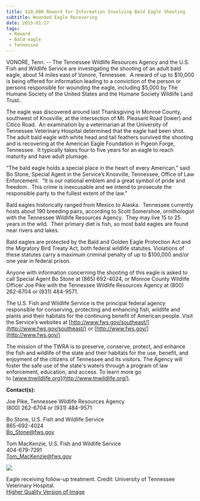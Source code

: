 ```yaml
---
title: $10,000 Reward for Information Involving Bald Eagle Shooting
subtitle: Wounded Eagle Recovering
date: 2015-01-27
tags:
 - Reward
 - Bald eagle
 - Tennessee
---
```


VONORE, Tenn. -- The Tennessee Wildlife Resources Agency and the U.S. Fish and Wildlife Service are investigating the shooting of an adult bald eagle, about 14 miles east of Vonore, Tennessee.  A reward of up to $10,000 is being offered for information leading to a conviction of the person or persons responsible for wounding the eagle, including $5,000 by The Humane Society of the United States and the Humane Society Wildlife Land Trust..

The eagle was discovered around last Thanksgiving in Monroe County, southwest of Knoxville, at the intersection of Mt. Pleasant Road (lower) and Citico Road.  An examination by a veterinarian at the University of Tennessee Veterinary Hospital determined that the eagle had been shot.  The adult bald eagle with white head and tail feathers survived the shooting and is recovering at the American Eagle Foundation in Pigeon Forge, Tennessee.  It typically takes four to five years for an eagle to reach maturity and have adult plumage. 

“The bald eagle holds a special place in the heart of every American,” said Bo Stone, Special Agent in the Service’s Knoxville, Tennessee, Office of Law Enforcement.  “It is our national emblem and a great symbol of pride and freedom.  This crime is inexcusable and we intend to prosecute the responsible party to the fullest extent of the law.”

Bald eagles historically ranged from Mexico to Alaska.  Tennessee currently hosts about 190 breeding pairs, according to Scott Somershoe, ornithologist with the Tennessee Wildlife Resources Agency.  They may live 15 to 25 years in the wild.  Their primary diet is fish, so most bald eagles are found near rivers and lakes.

Bald eagles are protected by the Bald and Golden Eagle Protection Act and the Migratory Bird Treaty Act, both federal wildlife statutes. Violations of these statutes carry a maximum criminal penalty of up to $100,000 and/or one year in federal prison.

Anyone with information concerning the shooting of this eagle is asked to call Special Agent Bo Stone at (865) 692-4024, or Monroe County Wildlife Officer Joe Pike with the Tennessee Wildlife Resources Agency at (800) 262-6704 or (931) 484-9571. 

The U.S. Fish and Wildlife Service is the principal federal agency responsible for conserving, protecting and enhancing fish, wildlife and plants and their habitats for the continuing benefit of American people. Visit the Service’s websites at <u>[http://www.fws.gov/southeast/](http://www.fws.gov/southeast/)</u> or <u>[http://www.fws.gov/](http://www.fws.gov/)</u>

The mission of the TWRA is to preserve, conserve, protect, and enhance the fish and wildlife of the state and their habitats for the use, benefit, and enjoyment of the citizens of Tennessee and its visitors. The Agency will foster the safe use of the state's waters through a program of law enforcement, education, and access. To learn more go to <u>[www.tnwildlife.org](http://www.tnwildlife.org/)</u>.

**Contact(s):**  

Joe Pike, Tennessee Wildlife Resources Agency  
(800) 262-6704 or (931) 484-9571

Bo Stone, U.S. Fish and Wildlife Service  
865-692-4024   
[Bo_Stone@fws.gov](mailto:Bo_Stone@fws.gov)

Tom MacKenzie, U.S. Fish and Wildlife Service  
404-679-7291   
[Tom_MacKenzie@fws.gov](mailto:Tom_MacKenzie@fws.gov)   

![](images/newsUploads/newsThumbs/newsImageThumb2C2DB853-D9B6-D5C3-D7CE3EC20B55124F.jpg)

Eagle receiving follow-up treatment. Credit: University of Tennessee Veterinary Hospital.  
[Higher Quality Version of Image](https://www.flickr.com/photos/usfwssoutheast/16193620368/in/set-72157648185060723)
